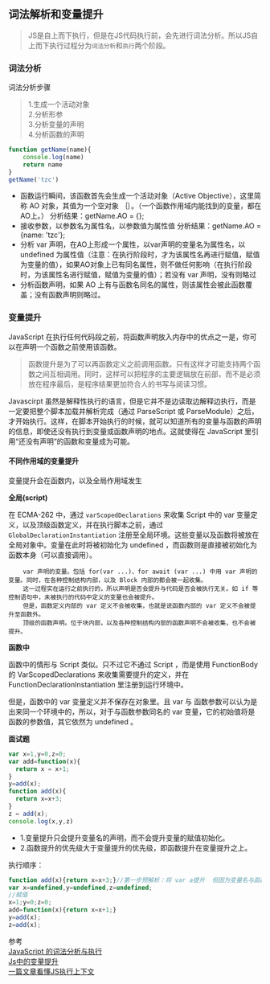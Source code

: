 ## 词法解析和变量提升
> JS是自上而下执行，但是在JS代码执行前，会先进行词法分析。所以JS自上而下执行过程分为`词法分析`和`执行`两个阶段。

### 词法分析
词法分析步骤
>1.生成一个活动对象<br>
2.分析形参<br>
3.分析变量的声明<br>
4.分析函数的声明
```js
function getName(name){
    console.log(name)
    return name
}
getName('tzc')
```
+ 函数运行瞬间，该函数首先会生成一个活动对象（Active Objective），这里简称 AO 对象，其值为一个空对象 ｛｝。（一个函数作用域内能找到的变量，都在 AO上。）
        分析结果：getName.AO = {};
+ 接收参数，以参数名为属性名，以参数值为属性值
        分析结果：getName.AO = {name: 'tzc'};
+ 分析 var 声明，在AO上形成一个属性，以var声明的变量名为属性名，以 undefined 为属性值（注意：在执行阶段时，才为该属性名再进行赋值，赋值为变量的值），如果AO对象上已有同名属性，则不做任何影响（在执行阶段时，为该属性名进行赋值，赋值为变量的值）；若没有 var 声明，没有则略过
+ 分析函数声明，如果 AO 上有与函数名同名的属性，则该属性会被此函数覆盖；没有函数声明则略过。
### 变量提升
JavaScript 在执行任何代码段之前，将函数声明放入内存中的优点之一是，你可以在声明一个函数之前使用该函数。
>函数提升是为了可以再函数定义之前调用函数。只有这样才可能支持两个函数之间互相调用。同时，这样可以把程序的主要逻辑放在前部，而不是必须放在程序最后，是程序结果更加符合人的书写与阅读习惯。

Javascirpt 虽然是解释性执行的语言，但是它并不是边读取边解释边执行，而是一定要把整个脚本加载并解析完成（通过 ParseScript 或 ParseModule）之后，才开始执行。这样，在脚本开始执行的时候，就可以知道所有的变量与函数的声明的信息，即使还没有执行到变量或函数声明的地点。这就使得在 JavaScript 里引用“还没有声明”的函数和变量成为可能。

#### 不同作用域的变量提升
变量提升会在函数内，以及全局作用域发生

**全局(script)**

在 ECMA-262 中，通过 `varScopedDeclarations` 来收集 Script 中的 var 变量定义，以及顶级函数定义，并在执行脚本之前，通过 `GlobalDeclarationInstantiation` 注册至全局环境。这些变量以及函数将被放在全局对象中。变量在此时将被初始化为 undefined ，而函数则是直接被初始化为函数本身（可以直接调用）。

        var 声明的变量。包括 for(var ...)、for await (var ...) 中用 var 声明的变量。同时，在各种控制结构内部，以及 Block 内部的都会被一起收集。
        这一过程实在运行之前执行的，所以声明是否会提升与代码是否会被执行无关。如 if 等控制语句中，未被执行的代码中定义的变量也会被提升。
        但是，函数定义内部的 var 定义不会被收集，也就是说函数内部的 var 定义不会被提升至函数外。
        顶级的函数声明。位于块内部，以及各种控制结构内部的函数声明不会被收集，也不会被提升。

**函数中**

函数中的情形与 Script 类似。只不过它不通过 Script ，而是使用 FunctionBody 的 VarScopedDeclarations 来收集需要提升的定义，并在 FunctionDeclarationInstantiation 里注册到运行环境中。

但是，函数中的 var 变量定义并不保存在对象里。且 var 与 函数参数可以认为是出来同一个环境中的，所以，对于与函数参数同名的 var 变量，它的初始值将是函数的参数值，其它依然为 undefined 。

**面试题**
```js
var x=1,y=0,z=0;
var add=function(x){
  return x = x+1;
}
y=add(x);
function add(x){
  return x=x+3;
}
z = add(x);
console.log(x,y,z)
```

+ 1.变量提升只会提升变量名的声明，而不会提升变量的赋值初始化。
+ 2.函数提升的优先级大于变量提升的优先级，即函数提升在变量提升之上。

执行顺序：
```js
function add(x){return x=x+3;}//第一步预解析：将 var a提升  但因为变量名与函数名相同，故function a()提升时将覆盖var a
var x=undefined,y=undefined,z=undefined;
//赋值
x=1;y=0;z=0;
add=function(x){return x=x+1;}
y=add(x);
z=add(x);
```


参考<br>
[JavaScript 的词法分析与执行](https://zhuanlan.zhihu.com/p/46846145)<br>
[Js中的变量提升](http://www.fly63.com/article/detial/5186)<br>
[一篇文章看懂JS执行上下文](https://www.cnblogs.com/echolun/p/11438363.html)